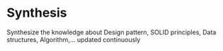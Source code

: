 # Synthesis
Synthesize the knowledge about Design pattern, SOLID principles, Data structures, Algorithm,... updated continuously
